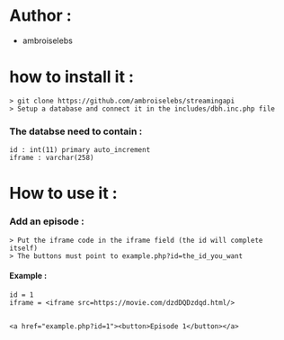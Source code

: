# Author :
* ambroiselebs

# how to install it :

```
> git clone https://github.com/ambroiselebs/streamingapi
> Setup a database and connect it in the includes/dbh.inc.php file
```

### The databse need to contain :

```
id : int(11) primary auto_increment
iframe : varchar(258)
```

# How to use it :

### Add an episode : 

```
> Put the iframe code in the iframe field (the id will complete itself)
> The buttons must point to example.php?id=the_id_you_want
```

#### Example : 

```
id = 1
iframe = <iframe src=https://movie.com/dzdDQDzdqd.html/>


<a href="example.php?id=1"><button>Episode 1</button></a>
```
